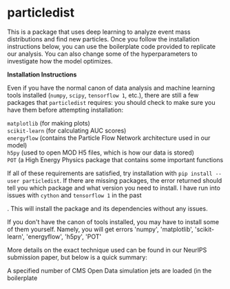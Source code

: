 # particledist

This is a package that uses deep learning to analyze event mass distributions and find new particles. Once you follow the installation instructions below, you can use the boilerplate code provided to replicate our analysis. You can also change some of the hyperparameters to investigate how the model optimizes.

**Installation Instructions**

Even if you have the normal canon of data analysis and machine learning tools installed (`numpy`, `scipy`, `tensorflow 1`, etc.), there are still a few packages that `particledist` requires: you should check to make sure you have them before attempting installation:

`matplotlib` (for making plots) <br/>
`scikit-learn` (for calculating AUC scores) <br/>
`energyflow` (contains the Particle Flow Network architecture used in our model) <br/>
`h5py` (used to open MOD H5 files, which is how our data is stored) <br/>
`POT` (a High Energy Physics package that contains some important functions

If all of these requirements are satisfied, try installation with `pip install --user particledist`. If there are missing packages, the error returned should tell you which package and what version you need to install. I have run into issues with `cython` and `tensorflow 1` in the past

. This will install the package and its dependencies without any issues.

If you don't have the canon of tools installed, you may have to install some of them yourself. Namely, you will get errors 'numpy',
        'matplotlib',
        'scikit-learn',
        'energyflow',
        'h5py',
        'POT'


More details on the exact technique used can be found in our NeurIPS submission paper, but below is a quick summary:

A specified number of CMS Open Data simulation jets are loaded (in the boilerplate 
